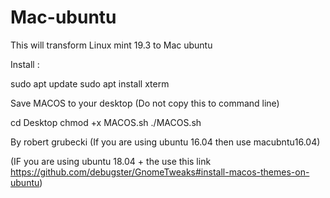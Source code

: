 # Mac-ubuntu
This will transform Linux mint 19.3 to Mac ubuntu

Install : 

sudo apt update 
sudo apt install xterm

Save MACOS to your desktop (Do not copy this to command line) 

cd Desktop 
chmod +x MACOS.sh 
./MACOS.sh

By robert grubecki
(If you are using ubuntu 16.04 then use macubntu16.04) 

(IF you are using ubuntu 18.04 + the use this link 
https://github.com/debugster/GnomeTweaks#install-macos-themes-on-ubuntu)
